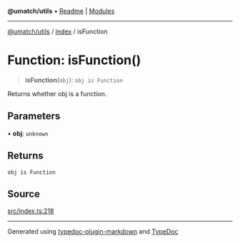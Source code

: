 **@umatch/utils** • [Readme](../../index.md) \| [Modules](../../modules.md)

***

[@umatch/utils](../../modules.md) / [index](../index.md) / isFunction

# Function: isFunction()

> **isFunction**(`obj`): `obj is Function`

Returns whether obj is a function.

## Parameters

• **obj**: `unknown`

## Returns

`obj is Function`

## Source

[src/index.ts:218](https://github.com/umatch-oficial/utils/blob/c6d91fc/src/index.ts#L218)

***

Generated using [typedoc-plugin-markdown](https://www.npmjs.com/package/typedoc-plugin-markdown) and [TypeDoc](https://typedoc.org/)
